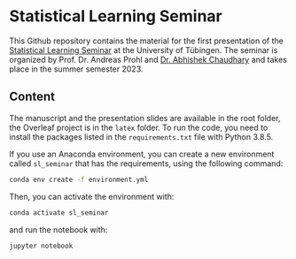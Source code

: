# Statistical Learning Seminar

This Github repository contains the material for the first presentation of the [Statistical Learning Seminar](https://na.uni-tuebingen.de/ex/seminar_statistisches_lernen_ss23/) at the University of Tübingen. The seminar is organized by Prof. Dr. Andreas Prohl and [Dr. Abhishek Chaudhary](https://na.uni-tuebingen.de/~chaudhary/) and takes place in the summer semester 2023.

## Content

The manuscript and the presentation slides are available in the root folder, the Overleaf project is in the `latex` folder.
To run the code, you need to install the packages listed in the `requirements.txt` file with Python 3.8.5.

If you use an Anaconda environment, you can create a new environment called `sl_seminar` that has the requirements, using the following command:

```bash
conda env create -f environment.yml
```

Then, you can activate the environment with:

```bash
conda activate sl_seminar
```

and run the notebook with:

```bash
jupyter notebook
```